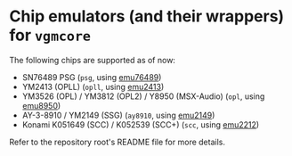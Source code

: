 # Chip emulators (and their wrappers) for `vgmcore`

The following chips are supported as of now:
* SN76489 PSG (`psg`, using [emu76489](https://github.com/digital-sound-antiques/emu76489))
* YM2413 (OPLL) (`opll`, using [emu2413](https://github.com/digital-sound-antiques/emu2413))
* YM3526 (OPL) / YM3812 (OPL2) / Y8950 (MSX-Audio) (`opl`, using [emu8950](https://github.com/digital-sound-antiques/emu8950))
* AY-3-8910 / YM2149 (SSG) (`ay8910`, using [emu2149](https://github.com/digital-sound-antiques/emu2149))
* Konami K051649 (SCC) / K052539 (SCC+) (`scc`, using [emu2212](https://github.com/digital-sound-antiques/emu2212))

Refer to the repository root's README file for more details.
